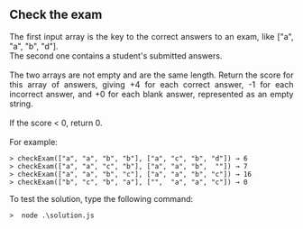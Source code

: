 
## Check the exam
<p align="justify">
The first input array is the key to the correct answers to an exam,   
like ["a", "a", "b", "d"]. 
<br/> 
The second one contains a student's submitted answers.  
<br/><br/>
The two arrays are not empty and are the same length. Return the score for this array of answers, giving +4 for each correct answer, -1 for each incorrect answer, and +0 for each blank answer, represented as an empty string.  
<br/><br/>
If the score < 0, return 0. 
<br/> <br/>
For example:  

    > checkExam(["a", "a", "b", "b"], ["a", "c", "b", "d"]) → 6
    > checkExam(["a", "a", "c", "b"], ["a", "a", "b",  ""]) → 7 
    > checkExam(["a", "a", "b", "c"], ["a", "a", "b", "c"]) → 16
    > checkExam(["b", "c", "b", "a"], ["",  "a", "a", "c"]) → 0

To test the solution, type the following command:


    >  node .\solution.js

</p>